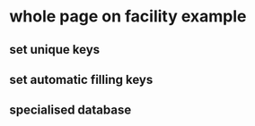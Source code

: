 # whole page on facility example

## set unique keys

## set automatic filling keys

## specialised database